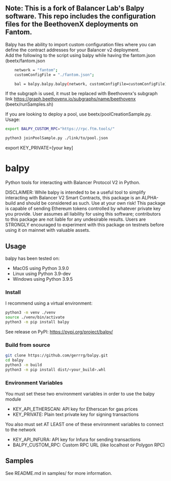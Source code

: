 ## Note: This is a fork of Balancer Lab's Balpy software.  This repo includes the configuration files for the BeethovenX deployments on Fantom.  

Balpy has the ability to import custom configuration files where you can define the contract addresses for your Balancer v2 deployment.  
Add the following to the script using balpy while having the fantom.json (beetx/fantom.json
```bash
	network = "fantom";
	customConfigFile = "./fantom.json";

	bal = balpy.balpy.balpy(network, customConfigFile=customConfigFile);
```
If the subgraph is used, it must be replaced with Beethovenx's subgraph link
https://graph.beethovenx.io/subgraphs/name/beethovenx
(beetx/runSamples.sh)

If you are looking to deploy a pool, use beetx/poolCreationSample.py.
Usage:

```bash
export BALPY_CUSTOM_RPC="https://rpc.ftm.tools/"

python3 joinPoolSample.py ./link/to/pool.json 
```
export KEY_PRIVATE=[your key]
# balpy
Python tools for interacting with Balancer Protocol V2 in Python. 

DISCLAIMER: While balpy is intended to be a useful tool to simplify interacting with Balancer V2 Smart Contracts, this package is an ALPHA-build and should be considered as such. Use at your own risk! This package is capable of sending Ethereum tokens controlled by whatever private key you provide. User assumes all liability for using this software; contributors to this package are not liable for any undesirable results. Users are STRONGLY encouraged to experiment with this package on testnets before using it on mainnet with valuable assets.

## Usage
balpy has been tested on:
- MacOS using Python 3.9.0
- Linux using Python 3.9-dev
- Windows using Python 3.9.5

### Install
I recommend using a virtual environment:
```bash
python3 -m venv ./venv
source ./venv/bin/activate
python3 -m pip install balpy
```
See release on PyPI: https://pypi.org/project/balpy/

### Build from source
```bash
git clone https://github.com/gerrrg/balpy.git
cd balpy
python3 -m build
python3 -m pip install dist/<your_build>.whl
```

### Environment Variables
You must set these two environment variables in order to use the balpy module
- KEY_API_ETHERSCAN: 	API key for Etherscan for gas prices
- KEY_PRIVATE: 			Plain text private key for signing transactions

You also must set AT LEAST one of these environment variables to connect to the network
- KEY_API_INFURA: 		API key for Infura for sending transactions
- BALPY_CUSTOM_RPC:   Custom RPC URL (like localhost or Polygon RPC)


## Samples
See README.md in samples/ for more information.
